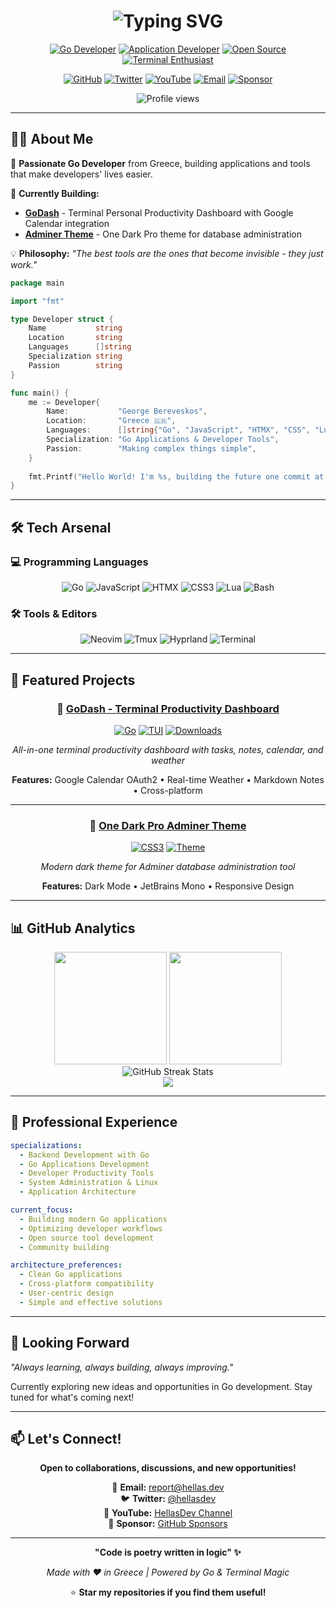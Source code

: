 <div align="center">

<!-- Header with animated typing effect -->
<h1>
  <img src="https://readme-typing-svg.demolab.com?font=Fira+Code&size=32&duration=2800&pause=2000&color=A991F7&center=true&vCenter=true&width=940&lines=Hi+%F0%9F%91%8B%2C+I'm+George+Bereveskos+%7C+HellasDev;Go+Developer+%7C+Building+Applications+with+Go;Creating+tools+that+make+developers'+lives+easier+%F0%9F%9A%80" alt="Typing SVG" />
</h1>

<!-- Professional badges -->
[![Go Developer](https://img.shields.io/badge/Go_Developer-00ADD8?style=for-the-badge&logo=go&logoColor=white)](#)
[![Application Developer](https://img.shields.io/badge/Application_Developer-6F42C1?style=for-the-badge&logo=terminal&logoColor=white)](#)
[![Open Source](https://img.shields.io/badge/Open_Source_Creator-181717?style=for-the-badge&logo=github&logoColor=white)](#)
[![Terminal Enthusiast](https://img.shields.io/badge/Terminal_Enthusiast-4EAA25?style=for-the-badge&logo=gnubash&logoColor=white)](#)

<!-- Social links -->
[![GitHub](https://img.shields.io/badge/GitHub-181717?style=flat&logo=github&logoColor=white)](https://github.com/HellasDev)
[![Twitter](https://img.shields.io/badge/Twitter-1DA1F2?style=flat&logo=twitter&logoColor=white)](https://x.com/hellasdev)
[![YouTube](https://img.shields.io/badge/YouTube-FF0000?style=flat&logo=youtube&logoColor=white)](https://www.youtube.com/@hellasdev)
[![Email](https://img.shields.io/badge/Email-D14836?style=flat&logo=gmail&logoColor=white)](mailto:report@hellas.dev)
[![Sponsor](https://img.shields.io/badge/Sponsor-❤️-ff69b4?style=flat&logo=github-sponsors&logoColor=white)](https://github.com/sponsors/HellasDev)

<img src="https://komarev.com/ghpvc/?username=hellasdev&label=Profile%20Views&color=blueviolet&style=flat" alt="Profile views" />

</div>

---

## 👨‍💻 About Me

🚀 **Passionate Go Developer** from Greece, building applications and tools that make developers' lives easier.

🎯 **Currently Building:**
- [**GoDash**](https://github.com/HellasDev/GoDash) - Terminal Personal Productivity Dashboard with Google Calendar integration
- [**Adminer Theme**](https://github.com/HellasDev/Adminer-Theme) - One Dark Pro theme for database administration

💡 **Philosophy:** _"The best tools are the ones that become invisible - they just work."_

```go
package main

import "fmt"

type Developer struct {
    Name           string
    Location       string
    Languages      []string
    Specialization string
    Passion        string
}

func main() {
    me := Developer{
        Name:           "George Bereveskos",
        Location:       "Greece 🇬🇷",
        Languages:      []string{"Go", "JavaScript", "HTMX", "CSS", "Lua", "Bash"},
        Specialization: "Go Applications & Developer Tools",
        Passion:        "Making complex things simple",
    }
    
    fmt.Printf("Hello World! I'm %s, building the future one commit at a time 🚀\n", me.Name)
}
```

---

## 🛠️ Tech Arsenal

### 💻 **Programming Languages**
<div align="center">

![Go](https://img.shields.io/badge/Go-00ADD8?style=for-the-badge&logo=go&logoColor=white)
![JavaScript](https://img.shields.io/badge/JavaScript-F7DF1E?style=for-the-badge&logo=javascript&logoColor=black)
![HTMX](https://img.shields.io/badge/HTMX-36C?style=for-the-badge&logo=htmx&logoColor=white)
![CSS3](https://img.shields.io/badge/CSS3-1572B6?style=for-the-badge&logo=css3&logoColor=white)
![Lua](https://img.shields.io/badge/Lua-2C2D72?style=for-the-badge&logo=lua&logoColor=white)
![Bash](https://img.shields.io/badge/Bash-4EAA25?style=for-the-badge&logo=gnubash&logoColor=white)

</div>


### 🛠️ **Tools & Editors**
<div align="center">

![Neovim](https://img.shields.io/badge/Neovim-57A143?style=for-the-badge&logo=neovim&logoColor=white)
![Tmux](https://img.shields.io/badge/Tmux-1BB91F?style=for-the-badge&logo=tmux&logoColor=white)
![Hyprland](https://img.shields.io/badge/Hyprland-58E1FF?style=for-the-badge&logo=wayland&logoColor=black)
![Terminal](https://img.shields.io/badge/Terminal-000000?style=for-the-badge&logo=windowsterminal&logoColor=white)

</div>

---

## 🚀 Featured Projects

<div align="center">

### 🎯 [GoDash - Terminal Productivity Dashboard](https://github.com/HellasDev/GoDash)
[![Go](https://img.shields.io/badge/Go-00ADD8?style=flat&logo=go&logoColor=white)](#)
[![TUI](https://img.shields.io/badge/TUI-Bubble%20Tea-FF69B4?style=flat)](#)
[![Downloads](https://img.shields.io/github/downloads/HellasDev/GoDash/total?style=flat&color=blue)](#)

_All-in-one terminal productivity dashboard with tasks, notes, calendar, and weather_

**Features:** Google Calendar OAuth2 • Real-time Weather • Markdown Notes • Cross-platform

---


### 🎨 [One Dark Pro Adminer Theme](https://github.com/HellasDev/Adminer-Theme)
[![CSS3](https://img.shields.io/badge/CSS3-1572B6?style=flat&logo=css3&logoColor=white)](#)
[![Theme](https://img.shields.io/badge/Theme-One%20Dark%20Pro-282c34?style=flat)](#)

_Modern dark theme for Adminer database administration tool_

**Features:** Dark Mode • JetBrains Mono • Responsive Design

</div>

---

## 📊 GitHub Analytics

<div align="center">

<img height="180em" src="https://github-readme-stats.vercel.app/api?username=HellasDev&show_icons=true&theme=tokyonight&include_all_commits=true&count_private=true"/>
<img height="180em" src="https://github-readme-stats.vercel.app/api/top-langs/?username=HellasDev&layout=compact&langs_count=7&theme=tokyonight"/>

</div>

<div align="center">

<img src="https://github-readme-streak-stats.herokuapp.com/?user=HellasDev&theme=tokyonight" alt="GitHub Streak Stats" />

</div>

<div align="center">

<img src="https://github-readme-activity-graph.vercel.app/graph?username=HellasDev&theme=tokyo-night&hide_border=true" />

</div>

---

## 💼 Professional Experience

```yaml
specializations:
  - Backend Development with Go
  - Go Applications Development
  - Developer Productivity Tools
  - System Administration & Linux
  - Application Architecture

current_focus:
  - Building modern Go applications
  - Optimizing developer workflows
  - Open source tool development
  - Community building

architecture_preferences:
  - Clean Go applications
  - Cross-platform compatibility  
  - User-centric design
  - Simple and effective solutions
```

---

## 🎯 Looking Forward

_"Always learning, always building, always improving."_

Currently exploring new ideas and opportunities in Go development. Stay tuned for what's coming next!

---

## 📫 Let's Connect!

<div align="center">

**Open to collaborations, discussions, and new opportunities!**

📧 **Email:** [report@hellas.dev](mailto:report@hellas.dev)  
🐦 **Twitter:** [@hellasdev](https://x.com/hellasdev)  
🎥 **YouTube:** [HellasDev Channel](https://www.youtube.com/@hellasdev)  
💖 **Sponsor:** [GitHub Sponsors](https://github.com/sponsors/HellasDev)

</div>

---

<div align="center">

**"Code is poetry written in logic" ✨**

*Made with ❤️ in Greece | Powered by Go & Terminal Magic*

⭐ **Star my repositories if you find them useful!**

</div>